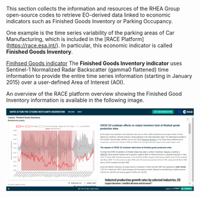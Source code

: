 This section collects the information and resources of the RHEA Group open-source codes to retrieve EO-derived data linked to economic indicators such as Finished Goods Inventory or Parking Occupancy.

One example is the time series variability of the parking areas of Car Manufacturing, which is included in the [RACE Platform] (https://race.esa.int/). In particular, this economic indicator is called **Finished Goods Inventory**.

[Finihsed Goods indicator](E8_S1_NRB/README.md)
The **Finished Goods Inventory indicator** uses Sentinel-1 Normalized Radar Backscatter (gamma0 flattened) time information to provide the entire time series information (starting in January 2015) over a user-defined Area of Interest (AOI).

An overview of the RACE platform overview showing the Finished Good Inventory information is available in the following image.
<p><center> <img src="../images/RACE_FinishedGoodsInventory_view_20230622.png" width="700"/> </p></center>

